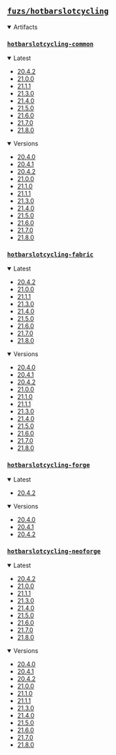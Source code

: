 ## [`fuzs/hotbarslotcycling`](.)

<details open>
<summary>Artifacts</summary>

### [`hotbarslotcycling-common`](./hotbarslotcycling-common)
<details open>
<summary>Latest</summary>

- [20.4.2](./hotbarslotcycling-common/20.4.2)
- [21.0.0](./hotbarslotcycling-common/21.0.0)
- [21.1.1](./hotbarslotcycling-common/21.1.1)
- [21.3.0](./hotbarslotcycling-common/21.3.0)
- [21.4.0](./hotbarslotcycling-common/21.4.0)
- [21.5.0](./hotbarslotcycling-common/21.5.0)
- [21.6.0](./hotbarslotcycling-common/21.6.0)
- [21.7.0](./hotbarslotcycling-common/21.7.0)
- [21.8.0](./hotbarslotcycling-common/21.8.0)
</details>

<details open>
<summary>Versions</summary>

- [20.4.0](./hotbarslotcycling-common/20.4.0)
- [20.4.1](./hotbarslotcycling-common/20.4.1)
- [20.4.2](./hotbarslotcycling-common/20.4.2)
- [21.0.0](./hotbarslotcycling-common/21.0.0)
- [21.1.0](./hotbarslotcycling-common/21.1.0)
- [21.1.1](./hotbarslotcycling-common/21.1.1)
- [21.3.0](./hotbarslotcycling-common/21.3.0)
- [21.4.0](./hotbarslotcycling-common/21.4.0)
- [21.5.0](./hotbarslotcycling-common/21.5.0)
- [21.6.0](./hotbarslotcycling-common/21.6.0)
- [21.7.0](./hotbarslotcycling-common/21.7.0)
- [21.8.0](./hotbarslotcycling-common/21.8.0)
</details>

### [`hotbarslotcycling-fabric`](./hotbarslotcycling-fabric)
<details open>
<summary>Latest</summary>

- [20.4.2](./hotbarslotcycling-fabric/20.4.2)
- [21.0.0](./hotbarslotcycling-fabric/21.0.0)
- [21.1.1](./hotbarslotcycling-fabric/21.1.1)
- [21.3.0](./hotbarslotcycling-fabric/21.3.0)
- [21.4.0](./hotbarslotcycling-fabric/21.4.0)
- [21.5.0](./hotbarslotcycling-fabric/21.5.0)
- [21.6.0](./hotbarslotcycling-fabric/21.6.0)
- [21.7.0](./hotbarslotcycling-fabric/21.7.0)
- [21.8.0](./hotbarslotcycling-fabric/21.8.0)
</details>

<details open>
<summary>Versions</summary>

- [20.4.0](./hotbarslotcycling-fabric/20.4.0)
- [20.4.1](./hotbarslotcycling-fabric/20.4.1)
- [20.4.2](./hotbarslotcycling-fabric/20.4.2)
- [21.0.0](./hotbarslotcycling-fabric/21.0.0)
- [21.1.0](./hotbarslotcycling-fabric/21.1.0)
- [21.1.1](./hotbarslotcycling-fabric/21.1.1)
- [21.3.0](./hotbarslotcycling-fabric/21.3.0)
- [21.4.0](./hotbarslotcycling-fabric/21.4.0)
- [21.5.0](./hotbarslotcycling-fabric/21.5.0)
- [21.6.0](./hotbarslotcycling-fabric/21.6.0)
- [21.7.0](./hotbarslotcycling-fabric/21.7.0)
- [21.8.0](./hotbarslotcycling-fabric/21.8.0)
</details>

### [`hotbarslotcycling-forge`](./hotbarslotcycling-forge)
<details open>
<summary>Latest</summary>

- [20.4.2](./hotbarslotcycling-forge/20.4.2)
</details>

<details open>
<summary>Versions</summary>

- [20.4.0](./hotbarslotcycling-forge/20.4.0)
- [20.4.1](./hotbarslotcycling-forge/20.4.1)
- [20.4.2](./hotbarslotcycling-forge/20.4.2)
</details>

### [`hotbarslotcycling-neoforge`](./hotbarslotcycling-neoforge)
<details open>
<summary>Latest</summary>

- [20.4.2](./hotbarslotcycling-neoforge/20.4.2)
- [21.0.0](./hotbarslotcycling-neoforge/21.0.0)
- [21.1.1](./hotbarslotcycling-neoforge/21.1.1)
- [21.3.0](./hotbarslotcycling-neoforge/21.3.0)
- [21.4.0](./hotbarslotcycling-neoforge/21.4.0)
- [21.5.0](./hotbarslotcycling-neoforge/21.5.0)
- [21.6.0](./hotbarslotcycling-neoforge/21.6.0)
- [21.7.0](./hotbarslotcycling-neoforge/21.7.0)
- [21.8.0](./hotbarslotcycling-neoforge/21.8.0)
</details>

<details open>
<summary>Versions</summary>

- [20.4.0](./hotbarslotcycling-neoforge/20.4.0)
- [20.4.1](./hotbarslotcycling-neoforge/20.4.1)
- [20.4.2](./hotbarslotcycling-neoforge/20.4.2)
- [21.0.0](./hotbarslotcycling-neoforge/21.0.0)
- [21.1.0](./hotbarslotcycling-neoforge/21.1.0)
- [21.1.1](./hotbarslotcycling-neoforge/21.1.1)
- [21.3.0](./hotbarslotcycling-neoforge/21.3.0)
- [21.4.0](./hotbarslotcycling-neoforge/21.4.0)
- [21.5.0](./hotbarslotcycling-neoforge/21.5.0)
- [21.6.0](./hotbarslotcycling-neoforge/21.6.0)
- [21.7.0](./hotbarslotcycling-neoforge/21.7.0)
- [21.8.0](./hotbarslotcycling-neoforge/21.8.0)
</details>

</details>
